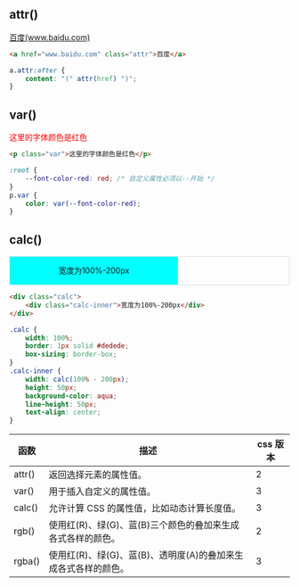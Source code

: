 ## attr()

<a href="www.baidu.com" class="attr">百度</a>

```html
<a href="www.baidu.com" class="attr">百度</a>
```

```css
a.attr:after {
    content: "(" attr(href) ")";
}
```

## var()

<p class="var">这里的字体颜色是红色</p>

```html
<p class="var">这里的字体颜色是红色</p>
```

```css
:root {
    --font-color-red: red; /* 自定义属性必须以--开始 */
}
p.var {
    color: var(--font-color-red);
}
```

## calc()

<div class="calc">
    <div class="calc-inner">宽度为100%-200px</div>
</div>

```html
<div class="calc">
    <div class="calc-inner">宽度为100%-200px</div>
</div>
```

```css
.calc {
    width: 100%;
    border: 1px solid #dedede;
    box-sizing: border-box;
}
.calc-inner {
    width: calc(100% - 200px);
    height: 50px;
    background-color: aqua;
    line-height: 50px;
    text-align: center;
}
```

| 函数   | 描述                                                           | css 版本 |
| ------ | -------------------------------------------------------------- | -------- |
| attr() | 返回选择元素的属性值。                                         | 2        |
| var()  | 用于插入自定义的属性值。                                       | 3        |
| calc() | 允许计算 CSS 的属性值，比如动态计算长度值。                    | 3        |
| rgb()  | 使用红(R)、绿(G)、蓝(B)三个颜色的叠加来生成各式各样的颜色。    | 2        |
| rgba() | 使用红(R)、绿(G)、蓝(B)、透明度(A)的叠加来生成各式各样的颜色。 | 3        |

<style>
:root{
    --font-color-red: red;
}

.attr:after{
    content: "("attr(href)")"
}
p.var{
    color: var(--font-color-red);
}
.calc{
    width: 100%;
    border: 1px solid #dedede;
    box-sizing: border-box;
}
.calc-inner{
    width: calc(100% - 200px);
    height: 50px;
    background-color: aqua;
    line-height: 50px;
    text-align: center;
}
</style>
